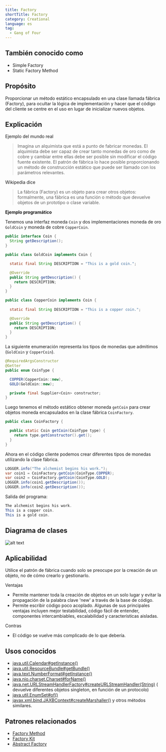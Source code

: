 ```yaml
---
title: Factory
shortTitle: Factory
category: Creational
language: es
tag:
  - Gang of Four
---
```


## También conocido como

* Simple Factory
* Static Factory Method

## Propósito

Proporcionar un método estático encapsulado en una clase llamada fábrica (Factory), para ocultar la lógica de
implementación y
hacer que el código del cliente se centre en el uso en lugar de inicializar nuevos objetos.

## Explicación

Ejemplo del mundo real

> Imagina un alquimista que está a punto de fabricar monedas. El alquimista debe ser capaz de crear tanto monedas de oro
> como de cobre y cambiar entre ellas debe ser posible sin modificar el código fuente existente. El patrón de fábrica lo
> hace posible proporcionando un método de construcción estático que puede ser llamado con los parámetros relevantes.

Wikipedia dice

> La fábrica (Factory) es un objeto para crear otros objetos: formalmente, una fábrica es una función o método que
> devuelve objetos de un prototipo o clase variable.

**Ejemplo programático**

Tenemos una interfaz moneda `Coin` y dos implementaciones moneda de oro `GoldCoin` y moneda de cobre `CopperCoin`.

```java
public interface Coin {
  String getDescription();
}

public class GoldCoin implements Coin {

  static final String DESCRIPTION = "This is a gold coin.";

  @Override
  public String getDescription() {
    return DESCRIPTION;
  }
}

public class CopperCoin implements Coin {
   
  static final String DESCRIPTION = "This is a copper coin.";

  @Override
  public String getDescription() {
    return DESCRIPTION;
  }
}
```

La siguiente enumeración representa los tipos de monedas que admitimos (`GoldCoin` y `CopperCoin`).

```java
@RequiredArgsConstructor
@Getter
public enum CoinType {

  COPPER(CopperCoin::new),
  GOLD(GoldCoin::new);

  private final Supplier<Coin> constructor;
}
```

Luego tenemos el método estático obtener moneda `getCoin` para crear objetos moneda encapsulados en la clase fábrica
`CoinFactory`.

```java
public class CoinFactory {

  public static Coin getCoin(CoinType type) {
    return type.getConstructor().get();
  }
}
```

Ahora en el código cliente podemos crear diferentes tipos de monedas utilizando la clase fábrica.

```java
LOGGER.info("The alchemist begins his work.");
var coin1 = CoinFactory.getCoin(CoinType.COPPER);
var coin2 = CoinFactory.getCoin(CoinType.GOLD);
LOGGER.info(coin1.getDescription());
LOGGER.info(coin2.getDescription());
```

Salida del programa:

```java
The alchemist begins his work.
This is a copper coin.
This is a gold coin.
```

## Diagrama de clases

![alt text](./etc/factory.urm.png "Factory pattern diagrama de clases")

## Aplicabilidad

Utilice el patrón de fábrica cuando solo se preocupe por la creación de un objeto, no de cómo crearlo
y gestionarlo.

Ventajas

* Permite mantener toda la creación de objetos en un solo lugar y evitar la propagación de la palabra clave 'new' a
  través de la base de código.
* Permite escribir código poco acoplado. Algunas de sus principales ventajas incluyen mejor testabilidad, código fácil
  de entender, componentes intercambiables, escalabilidad y características aisladas.

Contras

* El código se vuelve más complicado de lo que debería.

## Usos conocidos

* [java.util.Calendar#getInstance()](https://docs.oracle.com/javase/8/docs/api/java/util/Calendar.html#getInstance--)
* [java.util.ResourceBundle#getBundle()](https://docs.oracle.com/javase/8/docs/api/java/util/ResourceBundle.html#getBundle-java.lang.String-)
* [java.text.NumberFormat#getInstance()](https://docs.oracle.com/javase/8/docs/api/java/text/NumberFormat.html#getInstance--)
* [java.nio.charset.Charset#forName()](https://docs.oracle.com/javase/8/docs/api/java/nio/charset/Charset.html#forName-java.lang.String-)
* [java.net.URLStreamHandlerFactory#createURLStreamHandler(String)](https://docs.oracle.com/javase/8/docs/api/java/net/URLStreamHandlerFactory.html) (
  devuelve diferentes objetos singleton, en función de un protocolo)
* [java.util.EnumSet#of()](https://docs.oracle.com/javase/8/docs/api/java/util/EnumSet.html#of(E))
* [javax.xml.bind.JAXBContext#createMarshaller()](https://docs.oracle.com/javase/8/docs/api/javax/xml/bind/JAXBContext.html#createMarshaller--)
  y otros métodos similares.

## Patrones relacionados

* [Factory Method](https://java-design-patterns.com/patterns/factory-method/)
* [Factory Kit](https://java-design-patterns.com/patterns/factory-kit/)
* [Abstract Factory](https://java-design-patterns.com/patterns/abstract-factory/)
